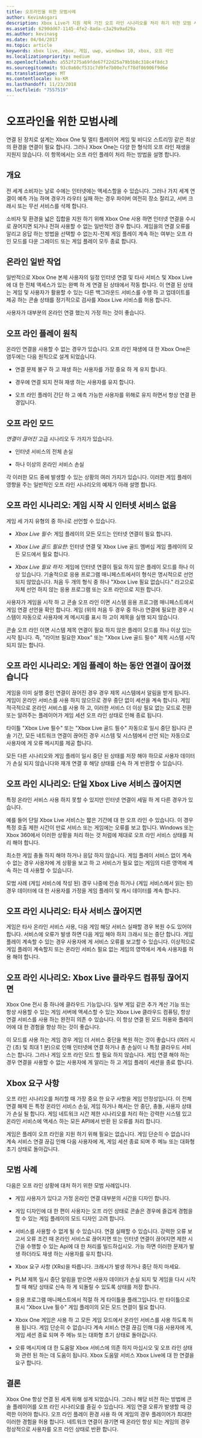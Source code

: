 ```yaml
---
title: 오프라인을 위한 모범사례
author: KevinAsgari
description: Xbox Live가 지원 제목 가진 오프 라인 시나리오를 처리 하기 위한 모범 사례에 알아봅니다.
ms.assetid: 6290dd67-1145-4fe2-8ada-c3a29a9ad29a
ms.author: kevinasg
ms.date: 04/04/2017
ms.topic: article
keywords: xbox live, xbox, 게임, uwp, windows 10, xbox, 오프 라인
ms.localizationpriority: medium
ms.openlocfilehash: a552f275a69fde67f22d25a79b5b8c318c4f8dc3
ms.sourcegitcommit: 93c0a60cf531c7d9fe7b00e7cf78df86906f9d6e
ms.translationtype: MT
ms.contentlocale: ko-KR
ms.lasthandoff: 11/23/2018
ms.locfileid: "7557519"
---
```

# <a name="best-practices-for-offline"></a>오프라인을 위한 모범사례

연결 된 장치로 설계는 Xbox One 및 멀티 플레이어 게임 및 비디오 스트리밍 같은 최상의 환경을 연결이 필요 합니다. 그러나 Xbox One는 다양 한 형식의 오프 라인 재생을 지원지 않습니다. 이 항목에서는 오프 라인 플레이 처리 하는 방법을 설명 합니다.

## <a name="overview"></a>개요

전 세계 소비자는 날로 수에는 인터넷에는 액세스할을 수 있습니다. 그러나 가지 세계 연결이 예측 가능 하며 경우가 라우터 실패 하는 경우 파이버 여전히 장소 잘리고, 서버 크래시 또는 무선 서비스를 삭제 합니다.

소비자 및 환경을 넓은 집합을 지원 하기 위해 Xbox One 사용 하면 인터넷 연결을 수시로 끊어지면 되거나 전혀 사용할 수 없는 일반적인 경우 합니다. 게임을의 연결 오류를 알리고 응답 하는 방법을 선택할 수 없는지-전체 게임 플레이 계속 하는 여부는 오프 라인 모드를 다운 그레이드 또는 게임 플레이 모두 종료 합니다.

## <a name="normal-online-operation"></a>온라인 일반 작업

일반적으로 Xbox One 본체 사용자의 일정 인터넷 연결 및 타사 서비스 및 Xbox Live에 대 한 전체 액세스가 있는 완벽 하 게 연결 된 상태에서 작동 합니다. 이 연결 된 상태는 게임 및 사용자가 활용할 수 있는 다른 백그라운드 서비스를 수행 하 고 업데이트를 제공 하는 콘솔 상태를 정기적으로 검사를 Xbox Live 서비스를 허용 합니다.

사용자가 대부분의 온라인 연결 했는지 가정 하는 것이 좋습니다.

## <a name="offline-play-principles"></a>오프 라인 플레이 원칙

온라인 연결을 사용할 수 없는 경우가 있습니다. 오프 라인 재생에 대 한 Xbox One은 염두에는 다음 원칙으로 설계 되었습니다.

-   연결 문제 불구 하 고 재생 하는 사용자를 가장 중요 하 게 유지 합니다.

-   경우에 연결 되지 전혀 재생 하는 사용자를 유지 합니다.

-   오프 라인 플레이 간단 하 고 예측 가능한 사용자를 위해로 유지 하면서 항상 연결 환경입니다.

## <a name="offline-modes"></a>오프 라인 모드

*연결이 끊어진* 고급 시나리오 두 가지가 있습니다.

-   인터넷 서비스의 전체 손실

-   하나 이상의 온라인 서비스 손실

각 이러한 모드 중에 발생할 수 있는 상황의 여러 가지가 있습니다. 이러한 게임 플레이 영향을 주는 일반적인 오프 라인 시나리오의 예제가 아래 설명 합니다.

## <a name="offline-scenario-no-internet-service-upon-game-start"></a>오프 라인 시나리오: 게임 시작 시 인터넷 서비스 없음

게임 세 가지 유형의 중 하나로 선언할 수 있습니다.

-   *Xbox Live 필수*: 게임 플레이의 모든 모드는 인터넷 연결이 필요 합니다.

-   *Xbox Live 골드 필요한*: 인터넷 연결 및 Xbox Live 골드 멤버십 게임 플레이의 모든 모드에서 필요 합니다.

-   *Xbox Live 필요 하지*: 게임에 인터넷 연결이 필요 하지 않은 플레이 모드를 하나 이상 있습니다. 기술적으로 응용 프로그램 매니페스트에서이 형식은 명시적으로 선언 되지 않았습니다. 처음 두 개의 형식 중 하나 "Xbox Live 필요 없습니다." 라고으로 자체 선언 하지 않는 응용 프로그램 또는 오프 라인으로 지원 합니다.

사용자가 게임을 시작 하 고 콘솔 오프 라인 이면 시스템 응용 프로그램 매니페스트에서 게임 연결 선언을 확인 합니다. 게임 (위의 처음 두 경우 중 하나) 연결에 필요한 경우 시스템이 자동으로 사용자에 게 메시지를 표시 하 고이 제목을 실행 되지 않습니다.

콘솔 오프 라인 이면 시스템 제목 연결이 필요 하지 않은 플레이 모드를 하나 이상 있는 시작 됩니다. 즉, "라이브 필요한 Xbox" 또는 "Xbox Live 골드 필수" 제목 시스템 시작 되지 않는 합니다.

## <a name="offline-scenario-connectivity-lost-during-gameplay"></a>오프 라인 시나리오: 게임 플레이 하는 동안 연결이 끊어졌습니다

게임을 이미 실행 중인 연결이 끊어진 경우 경우 제목 시스템에서 알림을 받게 됩니다. 게임이 온라인 서비스를 사용 하지 않으므로 경우 중단 없이 세션을 계속 합니다. 게임 적극적으로 온라인 서비스를 사용 하 고, 이러한 서비스 더 이상 필요 없는 모드로 전환 또는 알려주는 플레이어가 게임 세션 오프 라인 상태로 인해 종료 됩니다.

타이틀 "Xbox Live 필수" 또는 "Xbox Live 골드 필수" 자동으로 일시 중단 됩니다 콘솔 기간, 모든 네트워크 연결이 끊어진 경우 시스템 및 시스템에서 선언 되는 자동으로 사용자에 게 오류 메시지를 제공 합니다.

모든 다른 시나리오와 게임 플레이 일시 중단 된 상태를 저장 해야 하므로 사용자 데이터가 손실 되지 않습니다와 재개 연결 후 해당 상태를 신속 하 게 반환할 수 있습니다.

## <a name="offline-scenario-when-a-single-xbox-live-service-is-down"></a>오프 라인 시나리오: 단일 Xbox Live 서비스 끊어지면

특정 온라인 서비스 사용 하지 못할 수 있지만 인터넷 연결이 세밀 하 게 다른 경우가 있습니다.

예를 들어 단일 Xbox Live 서비스는 짧은 기간에 대 한 오프 라인 수 있습니다. 이 경우 특정 호출 제한 시간이 만료 서비스 또는 게임에는 오류를 보고 합니다. Windows 또는 Xbox 360에서 이러한 상황을 처리 하는 것 처럼에 제대로 오프 라인 서비스 상태를 처리 해야 합니다.

최소한 게임 충돌 하지 해야 하거나 응답 하지 않습니다. 게임 플레이 서비스 없이 계속 수 없는 경우 사용자에 게 상황을 보고 하 고 서비스가 필요 없는 게임의 다른 영역에 계속 하는 데 사용할 수 있습니다.

모범 사례 (게임 서비스에 작성 된) 경우 나중에 전송 하거나 (게임 서비스에서 읽는 된) 경우 데이터에 대 한 사용자를 가정을 게임 플레이 및 캐시 데이터를 계속 합니다.

## <a name="offline-scenario-when-a-third-party-service-is-down"></a>오프 라인 시나리오: 타사 서비스 끊어지면

게임은 타사 온라인 서비스 사용, 다음 게임 해당 서비스 실패할 경우 복원 수도 있어야 합니다. 서비스에 오류가 발생 하면 다음 게임 해야 하지 크래시 또는 중단 합니다. 게임 플레이 계속할 수 있는 경우 사용자에 게 서비스 오류를 보고할 수 있습니다. 이상적으로 게임 플레이 계속할지 또는 온라인 서비스 필요 없는 게임의 영역에서 계속 사용자를 허용 해야 합니다.

## <a name="offline-scenario-when-xbox-live-cloud-compute-is-down"></a>오프 라인 시나리오: Xbox Live 클라우드 컴퓨팅 끊어지면

Xbox One 전시 중 하나에 클라우드 기능입니다. 일부 게임 같은 추가 계산 기능 또는 항상 사용할 수 있는 게임 서버에 액세스할 수 있는 Xbox Live 클라우드 컴퓨팅, 항상 연결 서비스를 사용 하는 완전히 의존 수 있습니다. 이 항상 연결 된 모드 허용와 플레이어에 대 한 경험을 향상 하는 것이 좋습니다.

이 모드를 사용 하는 게임 경우 게임 더 서비스 중단을 복원 하는 것이 좋습니다 (여러 시간 (초) 및 최대 1 분)으로 인해 인터넷에 연결 하거나 총 손실이 나 특정 클라우드 서비스는 합니다. 그러나 게임 오프 라인 모드 할 필요 하지 않습니다. 게임 연결 해야 하는 경우 연결을 사용할 수 없는 사용자에 게 알리는 하 고 게임 플레이 세션을 종료 합니다.

## <a name="xbox-requirements"></a>Xbox 요구 사항

오프 라인 시나리오를 처리할 때 가장 중요 한 요구 사항을 게임 안정성입니다. 이 전체 연결 해제 든 특정 온라인 서비스 손실, 게임 하거나 해서는 안 중단, 충돌, 사용자 상태가 손실 될 합니다. 게임 네트워크 시간 제한 시나리오를 처리 하는 강력한 시스템 있고 온라인 서비스에 액세스 하는 모든 API에서 반환 된 오류를 처리 합니다.

게임은 플레이 오프 라인을 지원 하기 위해 필요는 없습니다. 게임 단순히 수 없습니다 계속 서비스 연결 끊김 인해 다음 사용자에 게, 게임 세션 종료 되며 주 메뉴 또는 대화형 초기 상태로 돌아갑니다.

## <a name="best-practices"></a>모범 사례

다음은 오프 라인 상황에 대처 하기 위한 모범 사례입니다.

-   게임 사용자가 있다고 가정 온라인 연결 대부분의 시간을 디자인 합니다.

-   게임 디자인에 대 한 편이 사용자는 오프 라인 상태로 콘솔은 경우에 즐겁게 경험을 할 수 있는 게임 플레이의 모드 디자인 고려 합니다.

-   서비스를 사용할 수 없게 될 수 있습니다. 연결 실패할 수 있습니다. 강력한 오류 보고서 오류 조건 때 온라인 서비스로 끊어지면 또는 인터넷 연결이 끊어지면 제한 시간을 수행할 수 있는 Api에 대 한 처리를 빌드하십시오. 가능 하면 이러한 문제가 발생 하더라도 재생 하는 사용자를 유지 합니다.

-   Xbox 요구 사항 (XRs)을 따릅니다. 크래시가 발생 하거나 중단 하지 마세요.

-   PLM 제목 일시 중단 알림을 받으면 사용자 데이터가 손실 되지 및 게임을 다시 시작할 때 해당 상태로 신속 하 게 되돌릴 수 있도록 상태를 저장 합니다.

-   응용 프로그램 매니페스트에서 적절 하 게 타이틀을 플래그입니다. 만 타이틀으로 표시 "Xbox Live 필수" 게임 플레이의 모든 모드 연결이 필요 합니다.

-   Xbox One 게임은 사용 하 고 모든 게임 모드에서 온라인 서비스를 사용 하도록 허용 됩니다. 게임 단순히 수 없습니다 계속 서비스 연결 끊김 인해 다음 사용자에 게, 게임 세션 종료 되며 주 메뉴 또는 대화형 초기 상태로 돌아갑니다.

-   오류 메시지에 대 한 도움말 Xbox 서비스에 의존 하지 마십시오 및 오프 라인 상태와 관련 된 하는 데 도움이 됩니다. Xbox 도움말 서비스 Xbox Live에 대 한 연결을 요구 합니다.

## <a name="conclusion"></a>결론

Xbox One 항상 연결 된 세계 위해 설계 되었습니다. 그러나 해당 비전 하는 방법에 콘솔 플레이어를 오프 라인 시나리오를 즐길 수 있습니다. 게임 연결 오류가 발생할 때 강력한 이어야 합니다. 오프 라인 플레이 환경 사용 하 여 게임의 경우 플레이어가 최대한 이러한 경험을 허용 합니다. 네트워크 연결이 끊기면 때 온라인 항상 되는 게임의 경우 정상적으로 사용자를 오프 라인 상태로 반환 합니다.
